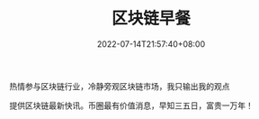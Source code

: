 ﻿---
weight: 
title: "区块链早餐"
description: "热情参与区块链行业，冷静旁观区块链市场，我只输出我的观点"
date: 2022-07-14T21:57:40+08:00
lastmod: 2022-07-14T16:45:40+08:00
draft: false
authors: ["seven"]
featuredImage: "qukuailianzaocan.jpg"
link: "http://mp.weixin.qq.com/profile?src=3&timestamp=1657787699&ver=1&signature=5H8zalMQa7VBL69CfedOpV5lSOIq5N85xp*m3a7zhIpTSbiy6fMH*rfX4EAcgWBuUSYqjLcq6s2*1M9u6yq3-A=="
tags: ["微信公众号","区块链早餐"]
categories: ["navigation"]
navigation: ["微信公众号"]
lightgallery: true
toc: true
pinned: false
recommend: false
recommend1: false
---
热情参与区块链行业，冷静旁观区块链市场，我只输出我的观点

提供区块链最新快讯。币圈最有价值消息，早知三五日，富贵一万年！